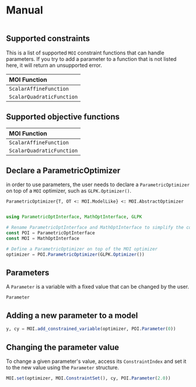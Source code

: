 # Manual

```@contents
```


## Supported constraints

This is a list of supported `MOI` constraint functions that can handle parameters. If you try to add a parameter to 
a function that is not listed here, it will return an unsupported error.

|  MOI Function | 
|:-------|
|    `ScalarAffineFunction`    |
|    `ScalarQuadraticFunction`    |


## Supported objective functions

|  MOI Function | 
|:-------|
|    `ScalarAffineFunction`    |
|    `ScalarQuadraticFunction`    |

## Declare a ParametricOptimizer

in order to use parameters, the user needs to declare a `ParametricOptimizer` on top of a `MOI` optimizer, such as `GLPK.Optimizer()`.

```@docs
ParametricOptimizer{T, OT <: MOI.ModelLike} <: MOI.AbstractOptimizer
```
```julia

using ParametricOptInterface, MathOptInterface, GLPK

# Rename ParametricOptInterface and MathOptInterface to simplify the code
const POI = ParametricOptInterface
const MOI = MathOptInterface

# Define a ParametricOptimizer on top of the MOI optimizer
optimizer = POI.ParametricOptimizer(GLPK.Optimizer())

```

## Parameters

A `Parameter` is a variable with a fixed value that can be changed by the user.

```docs
Parameter
```

## Adding a new parameter to a model

```julia
y, cy = MOI.add_constrained_variable(optimizer, POI.Parameter(0))
```

## Changing the parameter value

To change a given parameter's value, access its `ConstraintIndex` and set it to the new value using the `Parameter` structure.

```julia
MOI.set(optimizer, MOI.ConstraintSet(), cy, POI.Parameter(2.0))
```